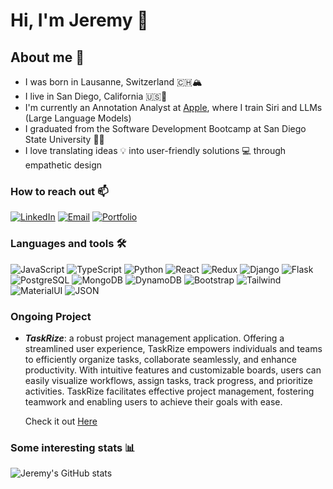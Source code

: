 # Hi, I'm Jeremy :wave:
## About me 📖
- I was born in Lausanne, Switzerland 🇨🇭🏔️
- I live in San Diego, California 🇺🇸🌴
- I'm currently an Annotation Analyst at [Apple](https://machinelearning.apple.com/), where I train Siri and LLMs (Large Language Models)
- I graduated from the Software Development Bootcamp at San Diego State University 👨‍🎓
- I love translating ideas 💡 into user-friendly solutions 💻 through empathetic design

### How to reach out 📫

[![LinkedIn](https://img.shields.io/badge/linkedin-%230077B5.svg?style=for-the-badge&logo=linkedin&logoColor=white)](https://www.linkedin.com/in/jeremy-lehmann/)
[![Email](https://img.shields.io/badge/iCloud-3693F3?style=for-the-badge&logo=iCloud&logoColor=white)](mailto:jeremy.lehmann06@icloud.com)
[![Portfolio](https://img.shields.io/badge/Portfolio-255E63?style=for-the-badge&logo=About.me&logoColor=white)](https://www.jeremy-lehmann.com)

### Languages and tools 🛠️
![JavaScript](https://img.shields.io/badge/JavaScript-323330?style=for-the-badge&logo=javascript&logoColor=F7DF1E)
![TypeScript](https://img.shields.io/badge/TypeScript-007ACC?style=for-the-badge&logo=typescript&logoColor=white)
![Python](https://img.shields.io/badge/Python-FFD43B?style=for-the-badge&logo=python&logoColor=blue)
![React](https://img.shields.io/badge/React-20232A?style=for-the-badge&logo=react&logoColor=61DAFB)
![Redux](https://img.shields.io/badge/Redux-593D88?style=for-the-badge&logo=redux&logoColor=white)
![Django](https://img.shields.io/badge/Django-092E20?style=for-the-badge&logo=django&logoColor=green)
![Flask](https://img.shields.io/badge/Flask-000000?style=for-the-badge&logo=flask&logoColor=white)
![PostgreSQL](https://img.shields.io/badge/PostgreSQL-316192?style=for-the-badge&logo=postgresql&logoColor=white)
![MongoDB](https://img.shields.io/badge/MongoDB-4EA94B?style=for-the-badge&logo=mongodb&logoColor=white)
![DynamoDB](https://img.shields.io/badge/Amazon%20DynamoDB-4053D6?style=for-the-badge&logo=Amazon%20DynamoDB&logoColor=white)
![Bootstrap](	https://img.shields.io/badge/Bootstrap-563D7C?style=for-the-badge&logo=bootstrap&logoColor=white)
![Tailwind](https://img.shields.io/badge/Tailwind_CSS-38B2AC?style=for-the-badge&logo=tailwind-css&logoColor=white)
![MaterialUI](https://img.shields.io/badge/Material%20UI-007FFF?style=for-the-badge&logo=mui&logoColor=white)
![JSON](https://img.shields.io/badge/json-5E5C5C?style=for-the-badge&logo=json&logoColor=white)

### Ongoing Project
- **_TaskRize_**: a robust project management application. Offering a streamlined user experience, TaskRize empowers individuals and teams to efficiently organize tasks, collaborate seamlessly, and enhance productivity. With intuitive features and customizable boards, users can easily visualize workflows, assign tasks, track progress, and prioritize activities. TaskRize facilitates effective project management, fostering teamwork and enabling users to achieve their goals with ease.

  Check it out [Here](https://github.com/Jehman06/taskrize)

### Some interesting stats 📊
![Jeremy's GitHub stats](https://github-readme-stats.vercel.app/api?username=jehman06&show_icons=true&theme=holi)
